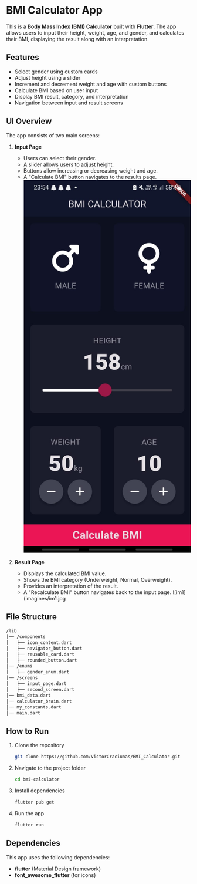 # BMI Calculator App

This is a **Body Mass Index (BMI) Calculator** built with **Flutter**. The app allows users to input their height, weight, age, and gender, and calculates their BMI, displaying the result along with an interpretation.

## Features

- Select gender using custom cards  
- Adjust height using a slider  
- Increment and decrement weight and age with custom buttons  
- Calculate BMI based on user input  
- Display BMI result, category, and interpretation  
- Navigation between input and result screens  

## UI Overview

The app consists of two main screens:

1. **Input Page**  
   - Users can select their gender.  
   - A slider allows users to adjust height.  
   - Buttons allow increasing or decreasing weight and age.  
   - A "Calculate BMI" button navigates to the results page.  
![im2](imagines/im2.jpg)


2. **Result Page**  
   - Displays the calculated BMI value.  
   - Shows the BMI category (Underweight, Normal, Overweight).  
   - Provides an interpretation of the result.  
   - A "Recalculate BMI" button navigates back to the input page.
![im1](imagines/im1.jpg
## File Structure
```
/lib
│── /components
│   ├── icon_content.dart
│   ├── navigator_button.dart
│   ├── reusable_card.dart
│   ├── rounded_button.dart
│── /enums
│   ├── gender_enum.dart
│── /screens
│   ├── input_page.dart
│   ├── second_screen.dart
│── bmi_data.dart
│── calculator_brain.dart
│── my_constants.dart
│── main.dart
```

## How to Run

1. Clone the repository  
   ```sh
   git clone https://github.com/VictorCraciunas/BMI_Calculator.git
   ```
2. Navigate to the project folder  
   ```sh
   cd bmi-calculator
   ```
3. Install dependencies  
   ```sh
   flutter pub get
   ```
4. Run the app  
   ```sh
   flutter run
   ```

## Dependencies

This app uses the following dependencies:

- **flutter** (Material Design framework)  
- **font_awesome_flutter** (for icons)  



